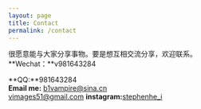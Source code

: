 ```yaml
---
layout: page
title: Contact
permalink: /contact
---
```


很愿意能与大家分享事物。要是想互相交流分享，欢迎联系。  
**Wechat：**v981643284  
<!-- ![wechat](../assets/img/wechat.jpg "MyWechat") -->
**QQ:**981643284  
**Email me:** [b1vampire@sina.cn](mailto:b1vampire@sina.cn)  
              [vimages51@gmail.com](mailto:vimages51@gmail.com)
**instagram:**[stephenhe_i](https://instagram.com/stephenhe_i)
